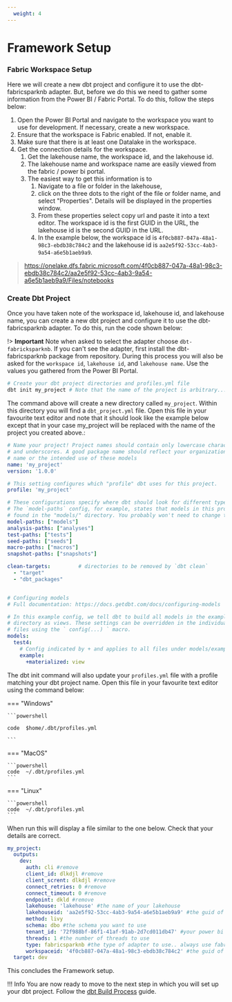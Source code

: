 ```yaml
---
  weight: 4
---
```

# Framework Setup

### Fabric Workspace Setup

Here we will create a new dbt project and configure it to use the dbt-fabricsparknb adapter. But, before we do this we need to gather some information from the Power BI / Fabric Portal. To do this, follow the steps below:

1. Open the Power BI Portal and navigate to the workspace you want to use for development. If necessary, create a new workspace.
1. Ensure that the workspace is Fabric enabled. If not, enable it.
1. Make sure that there is at least one Datalake in the workspace.
1. Get the connection details for the workspace. 
      1. Get the lakehouse name, the workspace id, and the lakehouse id. 
      2. The lakehouse name and workspace name are easily viewed from the fabric / power bi portal.
      3. The easiest way to get this information is to 
          1. Navigate to a file or folder in the lakehouse, 
          2. click on the three dots to the right of the file or folder name, and select "Properties". Details will be displayed in the properties window. 
          3. From these properties select copy url and paste it into a text editor. The workspace id is the first GUID in the URL, the lakehouse id is the second GUID in the URL. 
          4. In the example below, the workspace id is `4f0cb887-047a-48a1-98c3-ebdb38c784c2` and the lakehouse id is `aa2e5f92-53cc-4ab3-9a54-a6e5b1aeb9a9`.

> https://onelake.dfs.fabric.microsoft.com/4f0cb887-047a-48a1-98c3-ebdb38c784c2/aa2e5f92-53cc-4ab3-9a54-a6e5b1aeb9a9/Files/notebooks


### Create Dbt Project
Once you have taken note of the workspace id, lakehouse id, and lakehouse name, you can create a new dbt project and configure it to use the dbt-fabricsparknb adapter. To do this, run the code shown below:

!> **Important** Note when asked to select the adapter choose `dbt-fabricksparknb`. If you can't see the adapter, first install the dbt-fabricsparknb package from repository. During this process you will also be asked for the `workspace id`, `lakehouse id`, and `lakehouse name`. Use the values you gathered from the Power BI Portal. 


```bash
# Create your dbt project directories and profiles.yml file
dbt init my_project # Note that the name of the project is arbitrary... call it whatever you like
```

The command above will create a new directory called `my_project`. Within this directory you will find a `dbt_project.yml` file. Open this file in your favourite text editor and note that it should look like the example below except that in your case my_project will be replaced with the name of the project you created above.:

```yaml
# Name your project! Project names should contain only lowercase characters
# and underscores. A good package name should reflect your organization's
# name or the intended use of these models
name: 'my_project'
version: '1.0.0'

# This setting configures which "profile" dbt uses for this project.
profile: 'my_project'

# These configurations specify where dbt should look for different types of files.
# The `model-paths` config, for example, states that models in this project can be
# found in the "models/" directory. You probably won't need to change these!
model-paths: ["models"]
analysis-paths: ["analyses"]
test-paths: ["tests"]
seed-paths: ["seeds"]
macro-paths: ["macros"]
snapshot-paths: ["snapshots"]

clean-targets:         # directories to be removed by `dbt clean`
  - "target"
  - "dbt_packages"


# Configuring models
# Full documentation: https://docs.getdbt.com/docs/configuring-models

# In this example config, we tell dbt to build all models in the example/
# directory as views. These settings can be overridden in the individual model
# files using the ` config(...) ` macro.
models:
  test4:
    # Config indicated by + and applies to all files under models/example/
    example:
      +materialized: view

```

The dbt init command will also update your `profiles.yml` file with a profile matching your dbt project name. 
Open this file in your favourite text editor using the command below:

=== "Windows"

    ```powershell

    code  $home/.dbt/profiles.yml

    ```

=== "MacOS"

    ```powershell
    code  ~/.dbt/profiles.yml
    ```

=== "Linux"

    ```powershell
    code  ~/.dbt/profiles.yml
    ```


When run this will display a file similar to the one below. Check that your details are correct. 

```yaml
my_project:
  outputs:
    dev:
      auth: cli #remove
      client_id: dlkdjl #remove
      client_scrent: dlkdjl #remove
      connect_retries: 0 #remove
      connect_timeout: 0 #remove
      endpoint: dkld #remove
      lakehouse: 'lakehouse' #the name of your lakehouse
      lakehouseid: 'aa2e5f92-53cc-4ab3-9a54-a6e5b1aeb9a9' #the guid of your lakehouse
      method: livy
      schema: dbo #the schema you want to use
      tenant_id: '72f988bf-86f1-41af-91ab-2d7cd011db47' #your power bi tenant id
      threads: 1 #the number of threads to use
      type: fabricsparknb #the type of adapter to use.. always use fabricsparknb
      workspaceid: '4f0cb887-047a-48a1-98c3-ebdb38c784c2' #the guid of your workspace
  target: dev
```

This concludes the Framework setup.

!!! Info
    You are now ready to move to the next step in which you will set up your dbt project. Follow the [dbt Build Process](./dbt_build_process.md) guide.